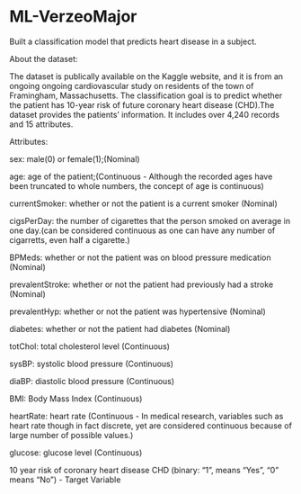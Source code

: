 # ML-VerzeoMajor
Built a classification model that predicts heart disease in a subject. 

About the dataset:

The dataset is publically available on the Kaggle website, and it is from an ongoing ongoing cardiovascular study on residents of the town of Framingham, Massachusetts. The classification goal is to predict whether the patient has 10-year risk of future coronary heart disease (CHD).The dataset provides the patients’ information. It includes over 4,240 records and 15 attributes.

Attributes:

sex: male(0) or female(1);(Nominal)

age: age of the patient;(Continuous - Although the recorded ages have been truncated to whole numbers, the concept of age is continuous)

currentSmoker: whether or not the patient is a current smoker (Nominal)

cigsPerDay: the number of cigarettes that the person smoked on average in one day.(can be considered continuous as one can have any number of cigarretts, even half a cigarette.)

BPMeds: whether or not the patient was on blood pressure medication (Nominal)

prevalentStroke: whether or not the patient had previously had a stroke (Nominal)

prevalentHyp: whether or not the patient was hypertensive (Nominal)

diabetes: whether or not the patient had diabetes (Nominal)

totChol: total cholesterol level (Continuous)

sysBP: systolic blood pressure (Continuous)

diaBP: diastolic blood pressure (Continuous)

BMI: Body Mass Index (Continuous)

heartRate: heart rate (Continuous - In medical research, variables such as heart rate though in fact discrete, yet are considered continuous because of large number of possible values.)

glucose: glucose level (Continuous)

10 year risk of coronary heart disease CHD (binary: “1”, means “Yes”, “0” means “No”) - Target Variable
